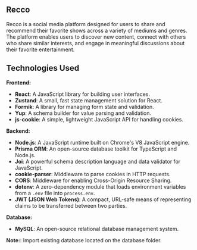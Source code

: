 ## Recco
Recco is a social media platform designed for users to share and recommend their favorite shows across a variety of mediums and genres. The platform enables users to discover new content, connect with others who share similar interests, and engage in meaningful discussions about their favorite entertainment.
## Technologies Used

**Frontend:**
- **React**: A JavaScript library for building user interfaces.
- **Zustand**: A small, fast state management solution for React.
- **Formik**: A library for managing form state and validation.
- **Yup**: A schema builder for value parsing and validation.
- **js-cookie**: A simple, lightweight JavaScript API for handling cookies.

**Backend:**
- **Node.js**: A JavaScript runtime built on Chrome's V8 JavaScript engine.
- **Prisma ORM**: An open-source database toolkit for TypeScript and Node.js.
- **Joi**: A powerful schema description language and data validator for JavaScript.
- **cookie-parser**: Middleware to parse cookies in HTTP requests.
- **CORS**: Middleware for enabling Cross-Origin Resource Sharing.
- **dotenv**: A zero-dependency module that loads environment variables from a `.env` file into `process.env`.
- **JWT (JSON Web Tokens)**: A compact, URL-safe means of representing claims to be transferred between two parties.

**Database:**
- **MySQL**: An open-source relational database management system.

**Note:**: Import existing database located on the database folder.

